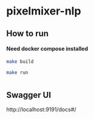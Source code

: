 # pixelmixer-nlp

## How to run
#### Need docker compose installed
```bash
make build 
```

```bash
make run
```
#
## Swagger UI
http://localhost:9191/docs#/
